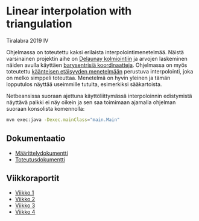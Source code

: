 # Linear interpolation with triangulation 

Tiralabra 2019 IV 

Ohjelmassa on toteutettu kaksi erilaista interpolointimenetelmää. Näistä varsinainen projektin aihe on [Delaunay kolmiointiin](https://en.wikipedia.org/wiki/Delaunay_triangulation) ja arvojen laskeminen näiden avulla käyttäen [barysentrisiä koordinaatteja](https://en.wikipedia.org/wiki/Barycentric_coordinate_system). Ohjelmassa on myös toteutettu [käänteisen etäisyyden menetelmään](https://en.wikipedia.org/wiki/Inverse_distance_weighting) perustuva interpolointi, joka on melko simppeli toteuttaa. Menetelmä on hyvin yleinen ja tämän lopputulos näyttää useimmille tutulta, esimerkiksi sääkartoista. 

 Netbeansissa suoraan ajettuna käyttöliittymässä interpoloinnin edistymistä näyttävä palkki ei näy oikein ja sen saa toimimaan ajamalla ohjelman suoraan konsolista komennolla:

 ```bash
mvn exec:java -Dexec.mainClass="main.Main"
 ```
## Dokumentaatio

* [Määrittelydokumentti](documentation/maarittelydokumentti.md)
* [Toteutusdokumentti](documentation/toteutusdokumentti.md)

## Viikkoraportit

* [Viikko 1](documentation/viikkoraportit/viikko1.md)
* [Viikko 2](documentation/viikkoraportit/viikko2.md)
* [Viikko 3](documentation/viikkoraportit/viikko3.md)
* [Viikko 4](documentation/viikkoraportit/viikko4.md)
